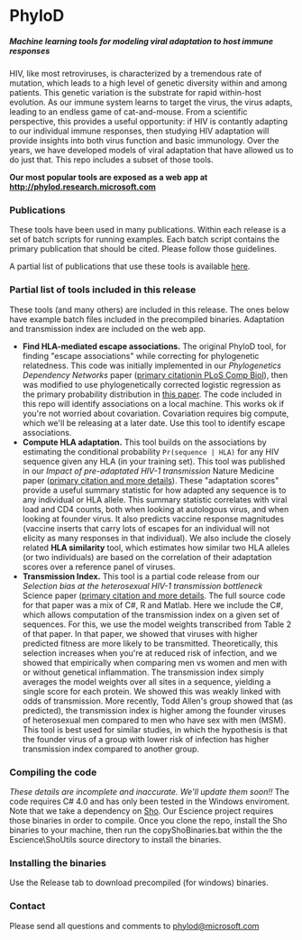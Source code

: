 # PhyloD
##### Machine learning tools for modeling viral adaptation to host immune responses

HIV, like most retroviruses, is characterized by a tremendous rate of mutation, which leads to a high level of genetic diversity within and among patients. This genetic variation is the substrate for rapid within-host evolution. As our immune system learns to target the virus, the virus adapts, leading to an endless game of cat-and-mouse. From a scientific perspective, this provides a useful opportunity: if HIV is contantly adapting to our individual immune responses, then studying HIV adaptation will provide insights into both virus function and basic immunology. Over the years, we have developed models of viral adaptation that have allowed us to do just that. This repo includes a subset of those tools.

__Our most popular tools are exposed as a web app at http://phylod.research.microsoft.com__

### Publications

These tools have been used in many publications. Within each release is a set of batch scripts for running examples. Each batch script contains the primary publication that should be cited. Please follow those guidelines. 

A partial list of publications that use these tools is available [here](http://research.microsoft.com/en-us/um/people/carlson/publications.html).

### Partial list of tools included in this release
These tools (and many others) are included in this release. The ones below have example batch files included in the precompiled binaries. Adaptation and transmission index are included on the web app.

* __Find HLA-mediated escape associations.__ The original PhyloD tool, for finding "escape associations" while correcting for phylogenetic relatedness. This code was initially implemented in our _Phylogenetics Dependency Networks_ paper  ([primary citationin PLoS Comp Biol](http://dx.doi.org/10.1371/journal.pcbi.1000225)), then was modified to use phylogenetically corrected logistic regression as the primary probability distribution in [this paper](http://jvi.asm.org/content/86/9/5230.full). The code included in this repo will identify associations on a local machine. This works ok if you're not worried about covariation. Covariation requires big compute, which we'll be releasing at a later date. Use this tool to identify escape associations.
* __Compute HLA adaptation.__ This tool builds on the associations by estimating the conditional probability `Pr(sequence | HLA)` for any HIV sequence given any HLA (in your training set). This tool was published in our _Impact of pre-adaptated HIV-1 transmission_ Nature Medicine paper ([primary citation and more details](http://research.microsoft.com/~carlson/papers/adaptation15.html)). These "adaptation scores" provide a useful summary statistic for how adapted any sequence is to any individual or HLA allele. This summary statistic correlates with viral load and CD4 counts, both when looking at autologous virus, and when looking at founder virus. It also predicts vaccine response magnitudes (vaccine inserts that carry lots of escapes for an individual will not elicity as many responses in that individual). We also include the closely related __HLA similarity__ tool, which estimates how similar two HLA alleles (or two individuals) are based on the correlation of their adaptation scores over a reference panel of viruses.
* __Transmission Index.__ This tool is a partial code release from our _Selection bias at the heterosexual HIV-1 transmission bottleneck_ Science paper ([primary citation and more details](http://research.microsoft.com/en-us/um/people/carlson/papers/selectionBias14.html). The full source code for that paper was a mix of C#, R and Matlab. Here we include the C#, which allows computation of the transmission index on a given set of sequences. For this, we use the model weights transcribed from  Table 2 of that paper. In that paper, we showed that viruses with higher predicted fitness are more likely to be transmitted. Theoretically, this selection increases when you're at reduced risk of infection, and we showed that empirically when comparing men vs women and men with or without genetical inflammation. The transmission index simply averages the model weights over all sites in a sequence, yielding a single score for each protein. We showed this was weakly linked with odds of transmission. More recently, Todd Allen's group showed that (as predicted), the transmission index is higher among the founder viruses of heterosexual men compared to men who have sex with men (MSM). This tool is best used for similar studies, in which the hypothesis is that the founder virus of a group with lower risk of infection has higher transmission index compared to another group.

### Compiling the code

_These details are incomplete and inaccurate. We'll update them soon!!_
The code requires C# 4.0 and has only been tested in the Windows enviroment. Note that we take a dependency on [Sho](http://research.microsoft.com/en-us/projects/sho/). Our Escience project requires those binaries in order to compile. Once you clone the repo, install the Sho binaries to your machine, then run the copyShoBinaries.bat within the the Escience\ShoUtils source directory to install the binaries.

### Installing the binaries

Use the Release tab to download precompiled (for windows) binaries.

### Contact

Please send all questions and comments to phylod@microsoft.com
